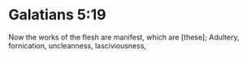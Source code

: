# Galatians 5:19

Now the works of the flesh are manifest, which are [these]; Adultery, fornication, uncleanness, lasciviousness,